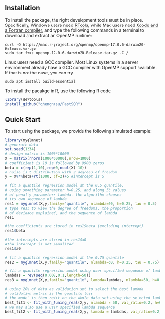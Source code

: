 ## Installation
To install the package, the right development tools must be in place. Specifically,
Windows users need [RTools](https://cran.r-project.org/bin/windows/Rtools/), while
Mac users need [Xcode and a Fortran compiler](https://cran.r-project.org/bin/macosx/tools/), 
and type the following commands in a terminal to download and extract an OpenMP runtime:
```
curl -O https://mac.r-project.org/openmp/openmp-17.0.6-darwin20-Release.tar.gz
sudo tar fvxz openmp-17.0.6-darwin20-Release.tar.gz -C /
```
Linux users need a GCC compiler. Most Linux systems in a server environment already have 
a GCC compiler with OpenMP support available. If that is not the case, you can try
```
sudo apt install build-essential
```
To install the pacakge in R, use the following R code:
```R
library(devtools)
install_github("qhengncsu/FastSQR")
```

## Quick Start
To start using the package, we provide the following simulated example:
```R
library(myglmnet)
# generate data
set.seed(1234)
# design matrix is 1000*10000
X = matrix(rnorm(1000*10000),nrow=1000)
# coefficient is 10 1s followed by 9900 zeros
beta = c(rep(1,10),rep(0,ncol(X)-10))
# noise is t distribution with 2 degrees of freedom
y = X%*%beta+rt(1000, df=2)+5 #intercept is 5

# fit a quantile regression model at the 0.5 quantile,
# using smoothing parameter h=0.25, and along 50 values
# of penalty parameters lambda, the algorithm chooses
# its own sequence of lambda
res1 = myglmnet(X,y,family="quantile", nlambda=50, h=0.25, tau = 0.5)
# type res1 to view the degree of freedoms, the proportion
# of deviance explained, and the sequence of lambda
res1

#the coefficients are stored in res1$beta (excluding intercept)
res1$beta

#the intercepts are stored in res1$a0
#the intercept is not penalized
res1$a0

# fit a quantile regression model at the 0.75 quantile
res2 = myglmnet(X,y,family="quantile", nlambda=50, h=0.25, tau = 0.75)

# fit a quantile regression model using user specified sequence of lambda
lambdas = rev(seq(0.002,0.1,length=50))
res3 = myglmnet(X,y,family="quantile", lambda=lambdas, nlambda=50, h=0.25, tau = 0.5)

# using 20% of data as validation set to select the best lambda
# validation metric is the quantile loss 
# the model is then refit on the whole data set using the selected lambda
best_fit1 <- fit_with_tuning_real(X,y, nlambda = 50, val_ratio=0.2, h=0.25, tau=0.5)
# we may also use a user specified lambda sequence
best_fit2 <- fit_with_tuning_real(X,y, lambda = lambdas, val_ratio=0.2, h=0.25, tau=0.5)
```
